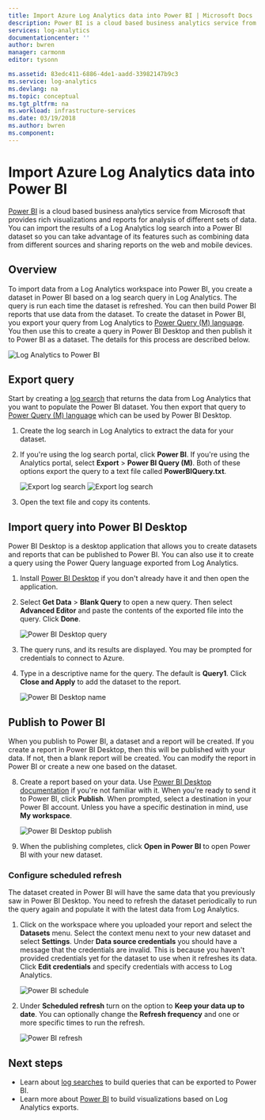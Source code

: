 ```yaml
---
title: Import Azure Log Analytics data into Power BI | Microsoft Docs
description: Power BI is a cloud based business analytics service from Microsoft that provides rich visualizations and reports for analysis of different sets of data.  This article describes how to configure and import Log Analytics data into Power BI and configure it to automatically refresh.
services: log-analytics
documentationcenter: ''
author: bwren
manager: carmonm
editor: tysonn

ms.assetid: 83edc411-6886-4de1-aadd-33982147b9c3
ms.service: log-analytics
ms.devlang: na
ms.topic: conceptual
ms.tgt_pltfrm: na
ms.workload: infrastructure-services
ms.date: 03/19/2018
ms.author: bwren
ms.component: 
---
```

# Import Azure Log Analytics data into Power BI


[Power BI](https://powerbi.microsoft.com/documentation/powerbi-service-get-started/) is a cloud based business analytics service from Microsoft that provides rich visualizations and reports for analysis of different sets of data.  You can import the results of a Log Analytics log search into a Power BI dataset so you can take advantage of its features  such as combining data from different sources and sharing reports on the web and mobile devices.

## Overview
To import data from a Log Analytics workspace into Power BI, you create a dataset in Power BI based on a log search query in Log Analytics.  The query is run each time the dataset is refreshed.  You can then build Power BI reports that use data from the dataset.  To create the dataset in Power BI, you export your query from Log Analytics to [Power Query (M) language](https://msdn.microsoft.com/library/mt807488.aspx).  You then use this to create a query in Power BI Desktop and then publish it to Power BI as a dataset.  The details for this process are described below.

![Log Analytics to Power BI](media/log-analytics-powerbi/overview.png)

## Export query
Start by creating a [log search](log-analytics-queries.md) that returns the data from Log Analytics that you want to populate the Power BI dataset.  You then export that query to [Power Query (M) language](https://msdn.microsoft.com/library/mt807488.aspx) which can be used by Power BI Desktop.

1. Create the log search in Log Analytics to extract the data for your dataset.
2. If you're using the log search portal, click **Power BI**.  If you're using the Analytics portal, select **Export** > **Power BI Query (M)**.  Both of these options export the query to a text file called **PowerBIQuery.txt**. 

    ![Export log search](media/log-analytics-powerbi/export-logsearch.png) ![Export log search](media/log-analytics-powerbi/export-analytics.png)

3. Open the text file and copy its contents.

## Import query into Power BI Desktop
Power BI Desktop is a desktop application that allows you to create datasets and reports that can be published to Power BI.  You can also use it to create a query using the Power Query language exported from Log Analytics. 

1. Install [Power BI Desktop](https://powerbi.microsoft.com/desktop/) if you don't already have it and then open the application.
2. Select **Get Data** > **Blank Query** to open a new query.  Then select **Advanced Editor** and paste the contents of the exported file into the query. Click **Done**.

    ![Power BI Desktop query](media/log-analytics-powerbi/desktop-new-query.png)

5. The query runs, and its results are displayed.  You may be prompted for credentials to connect to Azure.  
6. Type in a descriptive name for the query.  The default is **Query1**. Click **Close and Apply** to add the dataset to the report.

    ![Power BI Desktop name](media/log-analytics-powerbi/desktop-results.png)



## Publish to Power BI
When you publish to Power BI, a dataset and a report will be created.  If you create a report in Power BI Desktop, then this will be published with your data.  If not, then a blank report will be created.  You can modify the report in Power BI or create a new one based on the dataset.

8. Create a report based on your data.  Use [Power BI Desktop documentation](https://docs.microsoft.com/power-bi/desktop-report-view) if you're not familiar with it.  When you're ready to send it to Power BI, click **Publish**.  When prompted, select a destination in your Power BI account.  Unless you have a specific destination in mind, use **My workspace**.

    ![Power BI Desktop publish](media/log-analytics-powerbi/desktop-publish.png)

3. When the publishing completes, click **Open in Power BI** to open Power BI with your new dataset.


### Configure scheduled refresh
The dataset created in Power BI will have the same data that you previously saw in Power BI Desktop.  You need to refresh the dataset periodically to run the query again and populate it with the latest data from Log Analytics.  

1. Click on the workspace where you uploaded your report and select the **Datasets** menu. Select the context menu next to your new dataset and select **Settings**. Under **Data source credentials** you should have a message that the credentials are invalid.  This is because you haven't provided credentials yet for the dataset to use when it refreshes its data.  Click **Edit credentials** and specify credentials with access to Log Analytics.

    ![Power BI schedule](media/log-analytics-powerbi/powerbi-schedule.png)

5. Under **Scheduled refresh** turn on the option to **Keep your data up to date**.  You can optionally change the **Refresh frequency** and one or more specific times to run the refresh.

    ![Power BI refresh](media/log-analytics-powerbi/powerbi-schedule-refresh.png)



## Next steps
* Learn about [log searches](log-analytics-queries.md) to build queries that can be exported to Power BI.
* Learn more about [Power BI](https://powerbi.microsoft.com) to build visualizations based on Log Analytics exports.